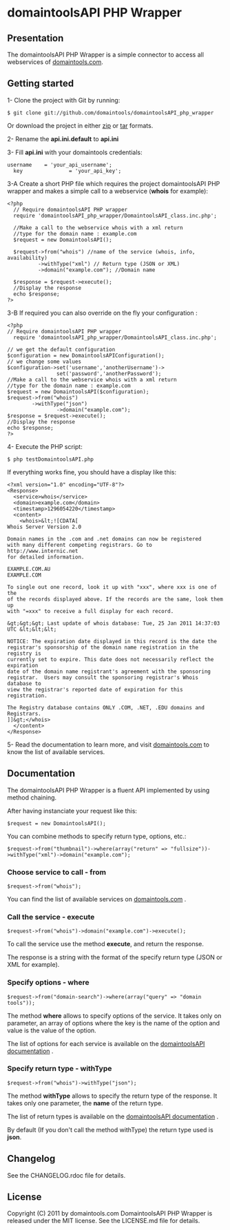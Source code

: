 # domaintoolsAPI PHP Wrapper #

## Presentation ##

The domaintoolsAPI PHP Wrapper is a simple connector to access all webservices of [domaintools.com](http://domaintools.com "domaintools.com").

## Getting started ##

1- Clone the project with Git by running:

    $ git clone git://github.com/domaintools/domaintoolsAPI_php_wrapper
   
   Or download the project in either [zip](https://github.com/domaintools/domaintoolsAPI_php_wrapper/zipball/master "Download in zip format") or [tar](https://github.com/domaintools/domaintoolsAPI_php_wrapper/tarball/master "Download in tar format") formats. 

2- Rename the **api.ini.default** to **api.ini** 

3- Fill **api.ini**  with your domaintools credentials:

    username	= 'your_api_username';
	  key				= 'your_api_key';
	
3-A Create a short PHP file which requires the project domaintoolsAPI PHP wrapper and makes a simple call to a webservice (**whois** for example):

    <?php
      // Require domaintoolsAPI PHP wrapper
      require 'domaintoolsAPI_php_wrapper/DomaintoolsAPI_class.inc.php';

      //Make a call to the webservice whois with a xml return 
      //type for the domain name : example.com
      $request = new DomaintoolsAPI();
      
      $request->from("whois") //name of the service (whois, info, availability) 
              ->withType("xml") // Return type (JSON or XML)
              ->domain("example.com"); //Domain name
      
      $response = $request->execute();
      //Display the response
      echo $response;
    ?>
	
3-B If required you can also override on the fly your configuration :
	
	<?php
	// Require domaintoolsAPI PHP wrapper
      require 'domaintoolsAPI_php_wrapper/DomaintoolsAPI_class.inc.php';
	  
	// we get the default configuration
	$configuration = new DomaintoolsAPIConfiguration();
	// we change some values
	$configuration->set('username','anotherUsername')->
					set('password','anotherPassword');
	//Make a call to the webservice whois with a xml return 
	//type for the domain name : example.com
	$request = new DomaintoolsAPI($configuration);
	$request->from("whois")
	        ->withType("json")
					->domain("example.com");
	$response = $request->execute();
	//Display the response
	echo $response;
	?>

4- Execute the PHP script:

    $ php testDomaintoolsAPI.php
    
   If everything works fine, you should have a display like this:
   
    <?xml version="1.0" encoding="UTF-8"?>
    <Response>
      <service>whois</service>
      <domain>example.com</domain>
      <timestamp>1296054220</timestamp>
      <content>
        <whois>&lt;![CDATA[
    Whois Server Version 2.0

    Domain names in the .com and .net domains can now be registered
    with many different competing registrars. Go to http://www.internic.net
    for detailed information.

    EXAMPLE.COM.AU
    EXAMPLE.COM

    To single out one record, look it up with "xxx", where xxx is one of the
    of the records displayed above. If the records are the same, look them up
    with "=xxx" to receive a full display for each record.

    &gt;&gt;&gt; Last update of whois database: Tue, 25 Jan 2011 14:37:03 UTC &lt;&lt;&lt;

    NOTICE: The expiration date displayed in this record is the date the 
    registrar's sponsorship of the domain name registration in the registry is 
    currently set to expire. This date does not necessarily reflect the expiration 
    date of the domain name registrant's agreement with the sponsoring 
    registrar.  Users may consult the sponsoring registrar's Whois database to 
    view the registrar's reported date of expiration for this registration.
    
    The Registry database contains ONLY .COM, .NET, .EDU domains and
    Registrars.
    ]]&gt;</whois>
      </content>
    </Response>

5- Read the documentation to learn more, and visit [domaintools.com](http://domaintools.com "domaintools.com") to know the list of available services.

## Documentation ##

The domaintoolsAPI PHP Wrapper is a fluent API implemented by using method chaining.

After having instanciate your request like this:

    $request = new DomaintoolsAPI();

You can combine methods to specify return type, options, etc.:
    
    $request->from("thumbnail")->where(array("return" => "fullsize"))->withType("xml")->domain("example.com");

### Choose service to call - from ###

    $request->from("whois");

You can find the list of available services on [domaintools.com](http://domaintools.com "domaintools.com") .

### Call the service - execute ###

    $request->from("whois")->domain("example.com")->execute();

To call the service use the method **execute**, and return the response. 

The response is a string with the format of the specify return type (JSON or XML for example).

### Specify options - where ###

    $request->from("domain-search")->where(array("query" => "domain tools"));

The method **where** allows to specify options of the service. It takes only on parameter, an array of options where the key is the name of the option and value is the value of the option.

The list of options for each service is available on the [domaintoolsAPI documentation](http://domaintools.com/api/docs/ "domaintoolsAPI documentation") .

### Specify return type - withType ###

    $request->from("whois")->withType("json");

The method **withType** allows to specify the return type of the response. It takes only one parameter, the **name** of the return type.

The list of return types is available on the [domaintoolsAPI documentation](http://domaintools.com/api/docs/ "domaintoolsAPI documentation") .

By default (If you don't call the method withType) the return type used is **json**.

## Changelog ##

See the CHANGELOG.rdoc file for details.

## License ##

Copyright (C) 2011 by domaintools.com DomaintoolsAPI PHP Wrapper is released under the MIT license.
See the LICENSE.md file for details.
